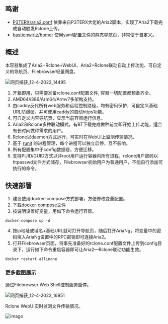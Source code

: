 ## 鸣谢

- [P3TERX/aria2.conf](https://github.com/P3TERX/aria2.conf)  依靠来自P3TERX大佬的Aria2脚本，实现了Aria2下载完成自动触发Rclone上传。
- [bastienwirtz/homer](https://github.com/bastienwirtz/homer)  使用yaml配置文件的静态导航页，非常便于自定义。

## 概述

本容器集成了Aria2+Rclone+WebUI、Aria2+Rclone联动自动上传功能、可自定义的导航页、Filebrowser轻量网盘。

![网页捕获_12-4-2022_14495](https://user-images.githubusercontent.com/98247050/162898222-d10f2269-70af-4a8f-97ec-c48818741e44.jpeg)
 
 1. 开箱即用，只需要准备rclone.conf配置文件, 容器一切配置都预备齐全。
 2. AMD64/i386/Arm64/Armv7多架构支持。
 3. 由caddy反代所有web服务和远程控制路径，均有密码保护，可自定义基础URL防爆破，并可使用caddy的自动https功能。
 4. 可自定义内容导航页，显示当前容器运行信息。
 5. Aria2和Rclone多种联动模式，有BT下载完成做种前立即开始上传功能，适合有长时间做种需求的用户。
 6. Rclone以daemon方式运行，可实时在WebUI上监测传输情况。
 7. 基于 [runit](http://smarden.org/runit/index.html) 的进程管理，每个进程可以独立启停，互不影响。
 8. 所有配置集中于config数据卷，方便迁移。
 9. 支持PUID/GUID方式以非root用户运行容器内所有进程，rclone用户密码以htpasswd文件方式储存，Filebrowser初始用户为普通用户，不能自行添加可执行的命令。

## 快速部署
 
 1. 建议使用docker-compose方式部署，方便修改变量配置。
 2. 下载[docker-compose文件](https://raw.githubusercontent.com/wy580477/Aria2-AIO-Container/master/docker-compose.yml)
 3. 按说明设置好变量，用如下命令运行容器。
```
docker-compose up -d
```
 4. 按ip地址或域名+基础URL就可打开导航页，随后打开AriaNg，将变量中的密码填入AriaNg设置中的RPC密钥即可连接Aria2。
 5. 打开Filebrowser页面，将事先准备好的rclone.conf配置文件上传到config目录下，运行如下命令重启容器即可让Aria2—Rclone联动功能生效。
```
docker restart allinone
```

### 更多截图展示

通过Filebrowser Web Shell控制服务启停。

![网页捕获_12-4-2022_16951](https://user-images.githubusercontent.com/98247050/162912851-bd6f83b9-610e-440e-abb8-ff61e7fbd87c.jpeg)

Rclone WebUI实时监测文件传输情况。

![image](https://user-images.githubusercontent.com/98247050/162913669-e09fbae9-a0dc-4f39-b5ac-ec2f8badb984.png)
